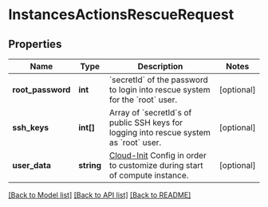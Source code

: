 # InstancesActionsRescueRequest

## Properties
Name | Type | Description | Notes
------------ | ------------- | ------------- | -------------
**root_password** | **int** | &#x60;secretId&#x60; of the password to login into rescue system for the &#x60;root&#x60; user. | [optional] 
**ssh_keys** | **int[]** | Array of &#x60;secretId&#x60;s of public SSH keys for logging into rescue system as &#x60;root&#x60; user. | [optional] 
**user_data** | **string** | [Cloud-Init](https://cloud-init.io/) Config in order to customize during start of compute instance. | [optional] 

[[Back to Model list]](../../README.md#documentation-for-models) [[Back to API list]](../../README.md#documentation-for-api-endpoints) [[Back to README]](../../README.md)

